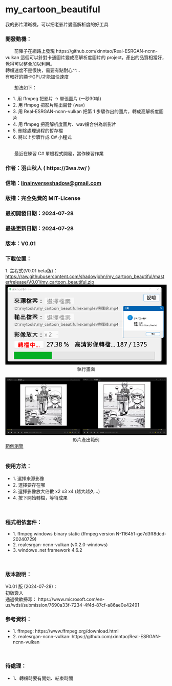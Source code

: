 # my_cartoon_beautiful
我的影片清晰機，可以把老影片變高解析度的好工具

<h3>開發動機：</h3>
　　前陣子在網路上發現 https://github.com/xinntao/Real-ESRGAN-ncnn-vulkan
這個可以針對卡通圖片變成高解析度圖片的 project，產出的品質相當好，覺得可以整合加以利用。<br>
轉檔速度不是很快，需要有點耐心^^...<br>
有較好的顯卡GPU才能加快速度<br>

　　想法如下：<br>
	<ul>
		<li>1. 用 ffmpeg 把影片 → 單張圖片 (一秒30幀)</li>
		<li>2. 用 ffmpeg 把影片輸出聲音 (wav)</li>
		<li>3. 用 Real-ESRGAN-ncnn-vulkan 把第 1 步驟作出的圖片，轉成高解析度圖片</li>
		<li>4. 用 ffmpeg 把高解析度圖片、wav檔合併為新影片</li>
		<li>5. 刪除處理過程的暫存檔</li>
		<li>6. 將以上步驟作成 C# 小程式</li>
	</ul>
	<br>
　　最近在練習 C# 單機程式開發，當作練習作業
<h3>作者：羽山秋人 ( https://3wa.tw/ )</h3>
<h3>信箱：<a href="mailto:linainverseshadow@gmail.com">linainverseshadow@gmail.com</a></h3>
<h3>版權：完全免費的 MIT-License</h3>
<h3>最初開發日期：2024-07-28</h3>
<h3>最後更新日期：2024-07-28</h3>
<h3>版本：V0.01</h3>
<h3>下載位置：</h3>
1. 主程式(V0.01 beta版)：<a href="https://raw.githubusercontent.com/shadowjohn/my_cartoon_beautiful/master/release/V0.01/my_cartoon_beautiful.zip">https://raw.githubusercontent.com/shadowjohn/my_cartoon_beautiful/master/release/V0.01/my_cartoon_beautiful.zip</a>
<br>
<img src="snapshot/s1.png">
<br>
<center>執行畫面</center>
<br>
<img src="snapshot/s2.png">
<br>
<center>影片產出範例</center>
<a href="https://github.com/shadowjohn/my_cartoon_beautiful/tree/main/example" target="_blank">範例瀏覽</a>
<br>
<br>
<h3>使用方法：</h3>
<ul>
  <li>1. 選擇來源影像</li>
  <li>2. 選擇要存在哪</li>
  <li>3. 選擇影像放大倍數 x2 x3 x4 (越大越久...)</li>
  <li>4. 按下開始轉檔，等待成果</li>
</ul>
<br>
<h3>程式相依套件：</h3>
<ul>
  <li>1. ffmpeg windows binary static (ffmpeg version N-116451-ge7d3ff8dcd-20240729)</li>
  <li>2. realesrgan-ncnn-vulkan (v0.2.0-windows)</li>
  <li>3. windows .net framework 4.6.2</li>
</ul>
<br>
<h3>版本說明：</h3>
V0.01 版 (2024-07-28)：<br>
初版簽入<br>
通過微軟掃毒：
https://www.microsoft.com/en-us/wdsi/submission/7690a33f-7234-4f4d-87cf-a86ae0e42491

<br>
<h3>參考資料：</h3>
<ul>
  <li>1. ffmpeg: https://www.ffmpeg.org/download.html</li>
  <li>2. realesrgan-ncnn-vulkan: https://github.com/xinntao/Real-ESRGAN-ncnn-vulkan</li>
</ul>

<br>
<h3>待處理：</h3>
<ul>
	<li>1、轉檔時要有開始、結束時間</li>
</ul>